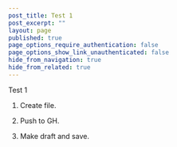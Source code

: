 ```yaml
---
post_title: Test 1
post_excerpt: ""
layout: page
published: true
page_options_require_authentication: false
page_options_show_link_unauthenticated: false
hide_from_navigation: true
hide_from_related: true
---
```


Test 1

1. Create file.

1. Push to GH.

1. Make draft and save.

